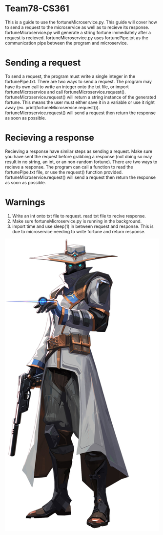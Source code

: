 # Team78-CS361

This is a guide to use the fortuneMicroservice.py. This guide will cover how to send a request to the microservice as well as to recieve its response. fortuneMicroservice.py will generate a string fortune immediately after a request is recieved. fortuneMicroservice.py uses fortunePipe.txt as the communication pipe between the program and microservice.

# Sending a request
To send a request, the program must write a single integer in the fortunePipe.txt. There are two ways to send a request. The program may have its own call to write an integer onto the txt file, or import fortuneMicroservice and call fortuneMicroservice.request(). fortuneMicroservice.request() will return a string instance of the generated fortune. This means the user must either save it in a variable or use it right away (ex. print(fortuneMicroservice.request()). fortuneMicroservice.request() will send a request then return the response as soon as possible.


# Recieving a response
Recieving a response have similar steps as sending a request. Make sure you have sent the request before grabbing a response (not doing so may result in no string, an int, or an non-random fortune). There are two ways to recieve a response. The program can call a function to read the fortunePipe.txt file, or use the request() function provided. fortuneMicroservice.request() will send a request then return the response as soon as possible.

# Warnings
1. Write an int onto txt file to request. read txt file to recive response.
2. Make sure fortuneMicroservice.py is running in the background.
3. import time and use sleep(1) in between request and response. This is due to microservice needing to write fortune and return response.

![alt text](https://github.com/johnha12/Team78-CS361/blob/main/image2.png?raw=true)
